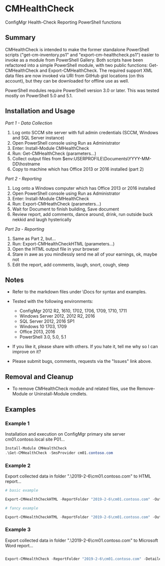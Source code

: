 # CMHealthCheck

ConfigMgr Health-Check Reporting PowerShell functions

## Summary

CMHealthCheck is intended to make the former standalone PowerShell scripts ("get-cm-inventory.ps1" and "export-cm-healthcheck.ps1") easier to invoke as a module from PowerShell Gallery.  Both scripts have been refactored into a simple PowerShell module, with two public functions: Get-CMHealthCheck and Export-CMHealthCheck.  The required support XML data files are now invoked via URI from GitHub gist locations (on this account), but they can be downloaded for offline use as well.

PowerShell modules require PowerShell version 3.0 or later.  This was tested mostly on PowerShell 5.0 and 5.1.

## Installation and Usage

_Part 1 - Data Collection_

1. Log onto SCCM site server with full admin credentials (SCCM, Windows and SQL Server instance)
2. Open PowerShell console using Run as Administrator
3. Enter: Install-Module CMHealthCheck
4. Run: Get-CMHealthCheck (parameters...)
5. Collect output files from $env:USERPROFILE\Documents\YYYY-MM-DD\hostname
6. Copy to machine which has Office 2013 or 2016 installed (part 2)

_Part 2 - Reporting_

1. Log onto a Windows computer which has Office 2013 or 2016 installed
2. Open PowerShell console using Run as Administrator
3. Enter: Install-Module CMHealthCheck
4. Run: Export-CMHeathCheck (parameters...)
5. Wait for Document to finish building, Save document
6. Review report, add comments, dance around, drink, run outside buck nekkid and laugh hysterically

_Part 2a - Reporting_

1. Same as Part 2, but...
2. Run: Export-CMHealthCheckHTML (parameters...)
3. Open the HTML output file in your browser
4. Stare in awe as you mindlessly send me all of your earnings, ok, maybe not
5. Edit the report, add comments, laugh, snort, cough, sleep

## Notes

* Refer to the markdown files under \Docs for syntax and examples.
* Tested with the following environments:
   * ConfigMgr 2012 R2, 1610, 1702, 1706, 1709, 1710, 1711
   * Windows Server 2012, 2012 R2, 2016
   * SQL Server 2012, 2016 SP1
   * Windows 10 1703, 1709
   * Office 2013, 2016
   * PowerShell 3.0, 5.0, 5.1
  
* If you like it, please share with others.  If you hate it, tell me why so I can improve on it?
* Please submit bugs, comments, requests via the "Issues" link above.

## Removal and Cleanup

* To remove CMHealthCheck module and related files, use the Remove-Module or Uninstall-Module cmdlets.

## Examples

### Example 1

Installation and execution on ConfigMgr primary site server cm01.contoso.local site P01...

```powershell
Install-Module CMHealthCheck
.\Get-CMHealthCheck -SmsProvider cm01.contoso.com
```

### Example 2

Export collected data in folder ".\2019-2-6\cm01.contoso.com" to HTML report...

```powershell
# basic example

Export-CMHealthCheckHTML -ReportFolder "2019-2-6\cm01.contoso.com" -OutputFolder "c:\reports" -Detailed -CustomerName "Contoso" -AuthorName "David Stein" -CopyrightName "ACME Consulting" -Verbose

# fancy example

Export-CMHealthCheckHTML -ReportFolder "2019-2-6\cm01.contoso.com" -OutputFolder "c:\reports" -Detailed -CustomerName "Contoso" -AuthorName "David Stein" -CopyrightName "ACME Consulting" -Theme 'Ocean' -DynamicTableRows -Verbose
```

### Example 3

Export collected data in folder ".\2019-2-6\cm01.contoso.com" to Microsoft Word report...

```powershell

Export-CMHealthCheck -ReportFolder "2019-2-6\cm01.contoso.com" -Detailed -CustomerName "Contoso" -AuthorName "David Stein" -CopyrightName "ACME Consulting" -Overwrite -Verbose

```
